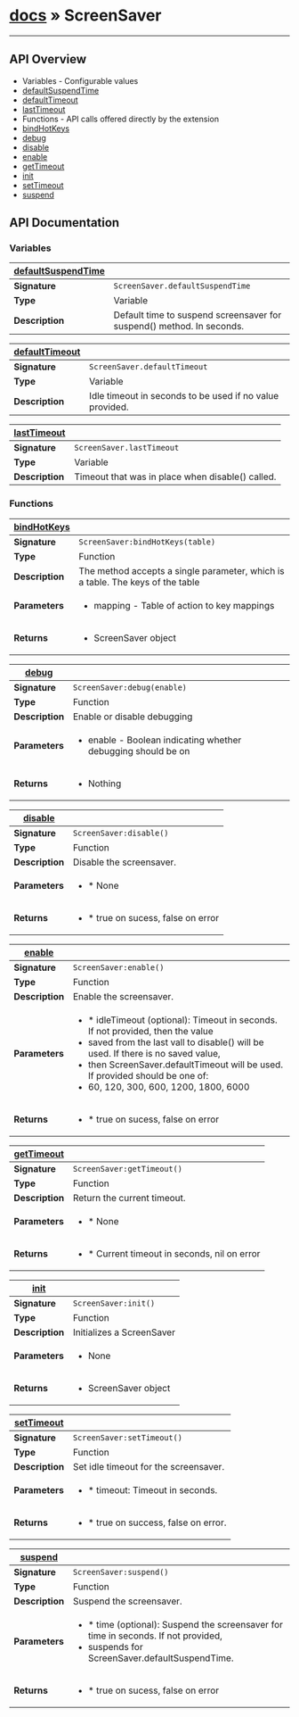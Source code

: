 # [docs](index.md) » ScreenSaver
---



## API Overview
* Variables - Configurable values
 * [defaultSuspendTime](#defaultSuspendTime)
 * [defaultTimeout](#defaultTimeout)
 * [lastTimeout](#lastTimeout)
* Functions - API calls offered directly by the extension
 * [bindHotKeys](#bindHotKeys)
 * [debug](#debug)
 * [disable](#disable)
 * [enable](#enable)
 * [getTimeout](#getTimeout)
 * [init](#init)
 * [setTimeout](#setTimeout)
 * [suspend](#suspend)

## API Documentation

### Variables

| [defaultSuspendTime](#defaultSuspendTime)         |                                                                                     |
| --------------------------------------------|-------------------------------------------------------------------------------------|
| **Signature**                               | `ScreenSaver.defaultSuspendTime`                                                                    |
| **Type**                                    | Variable                                                                     |
| **Description**                             | Default time to suspend screensaver for suspend() method. In seconds.                                                                     |

| [defaultTimeout](#defaultTimeout)         |                                                                                     |
| --------------------------------------------|-------------------------------------------------------------------------------------|
| **Signature**                               | `ScreenSaver.defaultTimeout`                                                                    |
| **Type**                                    | Variable                                                                     |
| **Description**                             | Idle timeout in seconds to be used if no value provided.                                                                     |

| [lastTimeout](#lastTimeout)         |                                                                                     |
| --------------------------------------------|-------------------------------------------------------------------------------------|
| **Signature**                               | `ScreenSaver.lastTimeout`                                                                    |
| **Type**                                    | Variable                                                                     |
| **Description**                             | Timeout that was in place when disable() called.                                                                     |

### Functions

| [bindHotKeys](#bindHotKeys)         |                                                                                     |
| --------------------------------------------|-------------------------------------------------------------------------------------|
| **Signature**                               | `ScreenSaver:bindHotKeys(table)`                                                                    |
| **Type**                                    | Function                                                                     |
| **Description**                             | The method accepts a single parameter, which is a table. The keys of the table                                                                     |
| **Parameters**                              | <ul><li>mapping - Table of action to key mappings</li></ul> |
| **Returns**                                 | <ul><li>ScreenSaver object</li></ul>          |

| [debug](#debug)         |                                                                                     |
| --------------------------------------------|-------------------------------------------------------------------------------------|
| **Signature**                               | `ScreenSaver:debug(enable)`                                                                    |
| **Type**                                    | Function                                                                     |
| **Description**                             | Enable or disable debugging                                                                     |
| **Parameters**                              | <ul><li>enable - Boolean indicating whether debugging should be on</li></ul> |
| **Returns**                                 | <ul><li>Nothing</li></ul>          |

| [disable](#disable)         |                                                                                     |
| --------------------------------------------|-------------------------------------------------------------------------------------|
| **Signature**                               | `ScreenSaver:disable()`                                                                    |
| **Type**                                    | Function                                                                     |
| **Description**                             | Disable the screensaver.                                                                     |
| **Parameters**                              | <ul><li>* None</li></ul> |
| **Returns**                                 | <ul><li>* true on sucess, false on error</li></ul>          |

| [enable](#enable)         |                                                                                     |
| --------------------------------------------|-------------------------------------------------------------------------------------|
| **Signature**                               | `ScreenSaver:enable()`                                                                    |
| **Type**                                    | Function                                                                     |
| **Description**                             | Enable the screensaver.                                                                     |
| **Parameters**                              | <ul><li>* idleTimeout (optional): Timeout in seconds. If not provided, then the value</li><li>saved from the last vall to disable() will be used. If there is no saved value,</li><li>then ScreenSaver.defaultTimeout will be used. If provided should be one of:</li><li>60, 120, 300, 600, 1200, 1800, 6000</li></ul> |
| **Returns**                                 | <ul><li>* true on sucess, false on error</li></ul>          |

| [getTimeout](#getTimeout)         |                                                                                     |
| --------------------------------------------|-------------------------------------------------------------------------------------|
| **Signature**                               | `ScreenSaver:getTimeout()`                                                                    |
| **Type**                                    | Function                                                                     |
| **Description**                             | Return the current timeout.                                                                     |
| **Parameters**                              | <ul><li>* None</li></ul> |
| **Returns**                                 | <ul><li>* Current timeout in seconds, nil on error</li></ul>          |

| [init](#init)         |                                                                                     |
| --------------------------------------------|-------------------------------------------------------------------------------------|
| **Signature**                               | `ScreenSaver:init()`                                                                    |
| **Type**                                    | Function                                                                     |
| **Description**                             | Initializes a ScreenSaver                                                                     |
| **Parameters**                              | <ul><li>None</li></ul> |
| **Returns**                                 | <ul><li>ScreenSaver object</li></ul>          |

| [setTimeout](#setTimeout)         |                                                                                     |
| --------------------------------------------|-------------------------------------------------------------------------------------|
| **Signature**                               | `ScreenSaver:setTimeout()`                                                                    |
| **Type**                                    | Function                                                                     |
| **Description**                             | Set idle timeout for the screensaver.                                                                     |
| **Parameters**                              | <ul><li>* timeout: Timeout in seconds.</li></ul> |
| **Returns**                                 | <ul><li>* true on success, false on error.</li></ul>          |

| [suspend](#suspend)         |                                                                                     |
| --------------------------------------------|-------------------------------------------------------------------------------------|
| **Signature**                               | `ScreenSaver:suspend()`                                                                    |
| **Type**                                    | Function                                                                     |
| **Description**                             | Suspend the screensaver.                                                                     |
| **Parameters**                              | <ul><li>* time (optional): Suspend the screensaver for time in seconds. If not provided,</li><li>suspends for ScreenSaver.defaultSuspendTime.</li></ul> |
| **Returns**                                 | <ul><li>* true on sucess, false on error</li></ul>          |

